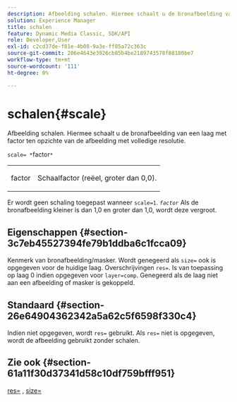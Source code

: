 ```yaml
---
description: Afbeelding schalen. Hiermee schaalt u de bronafbeelding van een laag met factor ten opzichte van de afbeelding met volledige resolutie.
solution: Experience Manager
title: schalen
feature: Dynamic Media Classic, SDK/API
role: Developer,User
exl-id: c2cd37de-f81e-4b08-9a3e-ff05a72c363c
source-git-commit: 206e4643e3926cb85b4be2189743578f88180be7
workflow-type: tm+mt
source-wordcount: '111'
ht-degree: 0%

---
```


# schalen{#scale}

Afbeelding schalen. Hiermee schaalt u de bronafbeelding van een laag met factor ten opzichte van de afbeelding met volledige resolutie.

`scale= *`factor`*`

<table id="simpletable_AC596A87494A4213A7D1C76612E8F2FD"> 
 <tr class="strow"> 
  <td class="stentry"> <p><span class="varname"> factor</span> </p> </td> 
  <td class="stentry"> <p>Schaalfactor (reëel, groter dan 0,0). </p></td> 
 </tr> 
</table>

Er wordt geen schaling toegepast wanneer `scale=1`. *`factor`* Als de bronafbeelding kleiner is dan 1,0 en groter dan 1,0, wordt deze vergroot.

## Eigenschappen {#section-3c7eb45527394fe79b1ddba6c1fcca09}

Kenmerk van bronafbeelding/masker. Wordt genegeerd als `size=` ook is opgegeven voor de huidige laag. Overschrijvingen `res=`. Is van toepassing op laag 0 indien opgegeven voor `layer=comp`. Genegeerd als de laag niet aan een afbeelding of masker is gekoppeld.

## Standaard {#section-26e64904362342a5a62c5f6598f330c4}

Indien niet opgegeven, wordt `res=` gebruikt. Als `res=` niet is opgegeven, wordt de afbeelding gebruikt zonder schalen.

## Zie ook {#section-61a11f30d37341d58c10df759bfff951}

[res=](../../../../../is-api/http-ref/image-serving-api-ref/c-http-protocol-reference/c-command-reference/r-res.md#reference-3d6fe416801148dea0f786f2b5169e55) ,  [size=](../../../../../is-api/http-ref/image-serving-api-ref/c-http-protocol-reference/c-data-types/r-size.md#reference-04d383f32c7b4003bed9978cb854747b)
